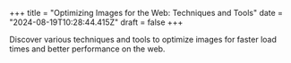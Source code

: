 +++
title = "Optimizing Images for the Web: Techniques and Tools"
date = "2024-08-19T10:28:44.415Z"
draft = false
+++

  Discover various techniques and tools to optimize images for faster load times and better performance on the web.
        